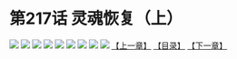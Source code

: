 # 第217话 灵魂恢复（上）
![](https://mhpic.xiaomingtaiji.net/comic/D/斗破苍穹拆分版/217话/1.jpg-zymk.middle.webp)
![](https://mhpic.xiaomingtaiji.net/comic/D/斗破苍穹拆分版/217话/2.jpg-zymk.middle.webp)
![](https://mhpic.xiaomingtaiji.net/comic/D/斗破苍穹拆分版/217话/3.jpg-zymk.middle.webp)
![](https://mhpic.xiaomingtaiji.net/comic/D/斗破苍穹拆分版/217话/4.jpg-zymk.middle.webp)
![](https://mhpic.xiaomingtaiji.net/comic/D/斗破苍穹拆分版/217话/5.jpg-zymk.middle.webp)
![](https://mhpic.xiaomingtaiji.net/comic/D/斗破苍穹拆分版/217话/6.jpg-zymk.middle.webp)
![](https://mhpic.xiaomingtaiji.net/comic/D/斗破苍穹拆分版/217话/7.jpg-zymk.middle.webp)
![](https://mhpic.xiaomingtaiji.net/comic/D/斗破苍穹拆分版/217话/8.jpg-zymk.middle.webp)
![](https://mhpic.xiaomingtaiji.net/comic/D/斗破苍穹拆分版/217话/9.jpg-zymk.middle.webp)
[【上一章】](./216.md)
[【目录】](./READMD.md)
[【下一章】](./218.md)
